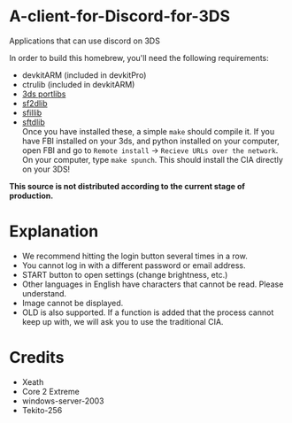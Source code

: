 # A-client-for-Discord-for-3DS
Applications that can use discord on 3DS

In order to build this homebrew, you'll need the following requirements:
* devkitARM (included in devkitPro)
* ctrulib (included in devkitARM)
* [3ds portlibs](https://github.com/Cruel/3ds_portlibs)
* [sf2dlib](https://github.com/xerpi/sf2dlib)
* [sfillib](https://github.com/xerpi/sfillib)
* [sftdlib](https://github.com/xerpi/sftdlib)  
Once you have installed these, a simple `make` should compile it. If you have FBI installed on your 3ds, and python installed on your computer, open FBI and go to `Remote install` -> `Recieve URLs over the network`.
 On your computer, type `make spunch`. This should install the CIA directly on your 3DS!
 
**This source is not distributed according to the current stage of production.**

# Explanation
* We recommend hitting the login button several times in a row.
* You cannot log in with a different password or email address.
* START button to open settings (change brightness, etc.)
* Other languages in English have characters that cannot be read. Please understand.
* Image cannot be displayed.
* OLD is also supported.
If a function is added that the process cannot keep up with, we will ask you to use the traditional CIA.

# Credits
* Xeath
* Core 2 Extreme
* windows-server-2003
* Tekito-256

